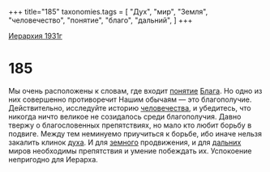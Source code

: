 +++
title="185"
taxonomies.tags = [
"Дух",
"мир",
"Земля",
"человечество",
"понятие",
"благо",
"дальний",
]
+++

[Иерархия 1931г](/agni/19312)

# 185

Мы очень расположены к словам, где входит [понятие](/tags/понятие) [Блага](/tags/[благо](/tags/благо)). Но одно из них совершенно противоречит Нашим обычаям — это благополучие. Действительно, исследуйте историю [человечества](/tags/человечество), и убедитесь, что никогда ничто великое не созидалось среди благополучия. Давно твержу о благословенных препятствиях, но мало кто любит борьбу в подвиге. Между тем неминуемо приучиться к борьбе, ибо иначе нельзя закалить клинок [духа](/tags/Дух). И для [земного](/tags/Земля) продвижения, и для [дальних](/tags/дальний) миров необходимы препятствия и умение побеждать их. Успокоение непригодно для Иерарха.   

